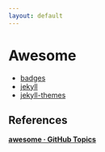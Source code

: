 ```yaml
---
layout: default
---
```


# Awesome

- [badges](./badges.md)
- [jekyll](./jekyll.md)
- [jekyll-themes](./jekyll-themes.md)

## References

[**awesome · GitHub Topics**](https://github.com/topics/awesome)

<!-- 
- ![](https://img.shields.io/github/stars/?style=flat)
    [](https://github.com/)
      : 

 -->